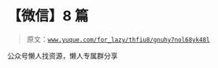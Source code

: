 # 【微信】8 篇

> 原文：[`www.yuque.com/for_lazy/thfiu8/gnuhy7nol68yk48l`](https://www.yuque.com/for_lazy/thfiu8/gnuhy7nol68yk48l)

公众号懒人找资源，懒人专属群分享